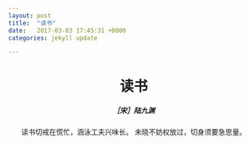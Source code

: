 ```yaml
---
layout: post
title:  "读书"
date:   2017-03-03 17:45:31 +0800
categories: jekyll update

---
```


<h1> <center>读书<center/> </h1>

<h5><center>［宋］陆九渊 </center></h5>

<p>
<center>
读书切戒在慌忙，涵泳工夫兴味长。
未晓不妨权放过，切身须要急思量。
</center>
</p>